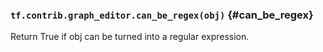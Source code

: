 ### `tf.contrib.graph_editor.can_be_regex(obj)` {#can_be_regex}

Return True if obj can be turned into a regular expression.

